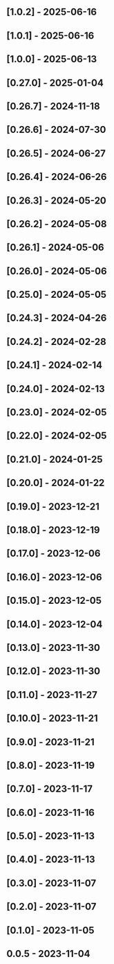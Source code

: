 

## [1.0.2] - 2025-06-16

## [1.0.1] - 2025-06-16

## [1.0.0] - 2025-06-13

## [0.27.0] - 2025-01-04

## [0.26.7] - 2024-11-18

## [0.26.6] - 2024-07-30

## [0.26.5] - 2024-06-27

## [0.26.4] - 2024-06-26

## [0.26.3] - 2024-05-20

## [0.26.2] - 2024-05-08

## [0.26.1] - 2024-05-06

## [0.26.0] - 2024-05-06

## [0.25.0] - 2024-05-05

## [0.24.3] - 2024-04-26

## [0.24.2] - 2024-02-28

## [0.24.1] - 2024-02-14

## [0.24.0] - 2024-02-13

## [0.23.0] - 2024-02-05

## [0.22.0] - 2024-02-05

## [0.21.0] - 2024-01-25

## [0.20.0] - 2024-01-22

## [0.19.0] - 2023-12-21

## [0.18.0] - 2023-12-19

## [0.17.0] - 2023-12-06

## [0.16.0] - 2023-12-06

## [0.15.0] - 2023-12-05

## [0.14.0] - 2023-12-04

## [0.13.0] - 2023-11-30

## [0.12.0] - 2023-11-30

## [0.11.0] - 2023-11-27

## [0.10.0] - 2023-11-21

## [0.9.0] - 2023-11-21

## [0.8.0] - 2023-11-19

## [0.7.0] - 2023-11-17

## [0.6.0] - 2023-11-16

## [0.5.0] - 2023-11-13

## [0.4.0] - 2023-11-13

## [0.3.0] - 2023-11-07

## [0.2.0] - 2023-11-07

## [0.1.0] - 2023-11-05

## 0.0.5 - 2023-11-04


